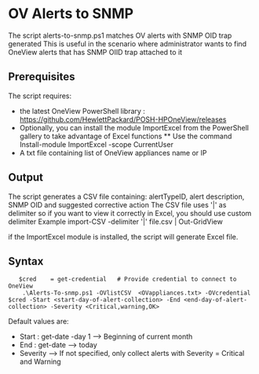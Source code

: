 # OV Alerts to SNMP

The script alerts-to-snmp.ps1 matches OV alerts with SNMP OID trap generated
This is useful in the scenario where administrator wants to find OneView alerts that has SNMP OIID trap attached to it

## Prerequisites
The  script requires:
   * the latest OneView PowerShell library : https://github.com/HewlettPackard/POSH-HPOneView/releases
   * Optionally, you can install the module ImportExcel from the PowerShell gallery to take advantage of Excel functions 
     ** Use the command Install-module ImportExcel -scope CurrentUser 
   * A txt file containing list of OneView appliances name or IP


## Output
The script generates a CSV file containing: alertTypeID, alert description, SNMP OID and suggested corrective action 
The CSV file uses '|' as delimiter so if you want to view it correctly in Excel, you should use custom delimiter
Example
import-CSV -delimiter '|' file.csv | Out-GridView

if the ImportExcel module is installed, the script will generate Excel file.


## Syntax

```
   $cred    = get-credential   # Provide credential to connect to OneView
    .\Alerts-To-snmp.ps1 -OVlistCSV  <OVappliances.txt> -OVcredential $cred -Start <start-day-of-alert-collection> -End <end-day-of-alert-collection> -Severity <Critical,warning,OK>

```
Default values are:

   * Start : get-date -day 1   --> Beginning of current month
   * End   : get-date          --> today
   * Severity                  --> If not specified, only collect alerts with Severity = Critical and Warning
    
